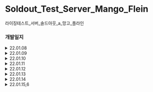 # Soldout_Test_Server_Mango_Flein
라이징테스트_서버_솔드아웃_a_망고_플라인
### 개발일지
<details>
<summary>22.01.08</summary>
<div markdown="1">       
- RDS 데이터베이스 구축 <br />
- EC2 인스턴스 구축 <br />
- TLS 구축
</div>
</details>
<details>
<summary>22.01.09</summary>
<div markdown="1">       
- ERD 설계 1차
</div>
</details>
<details>
<summary>22.01.10</summary>
<div markdown="1">       
- ERD 설계 2차 <br />
- API 명세서 작성 1차 <br />
- 회원가입 API <br />
- 로그인 API <br />
- 회원조회 API
</div>
</details>
<details>
<summary>22.01.11</summary>
<div markdown="1">       
- API 명세서 수정<br />
- ERD 수정 <br />
- 1차 피드백 <br />
- 회원탈퇴 API <br />
- 닉네임 변경 API <br />
- 이메일 변경 API <br />
- 핸드폰번호 변경 API <br />
- 아이디 찾기 API
</div>
</details>
<details>
<summary>22.01.12</summary>
<div markdown="1">       
- 위 API 서버 반영
</div>
</details>
<details>
<summary>22.01.13</summary>
<div markdown="1">       
- 배송지 추가 API <br />
- 배송지 삭제 API <br />
- 배송지 조회 API <br />
- 찜 추가 API <br />
- 찜 삭제 API <br />
- 찜 조회 API <br />
- 서버 반영
</div>
</details>
<details>
<summary>22.01.14</summary>
<div markdown="1">       
- 매거진 전체 조회 API <br />
- 매거진 타입별 조회 API <br />
- 매거진 상세 조회 API <br />
- 서버 반영
</div>
</details>
<details>
<summary>22.01.15,6</summary>
<div markdown="1">       
- 타입별 상품 판매/구매 입찰 주문 조회 API <br />
- 특정 사이즈별  타입별 상품 판매/구매 입찰 주문 조회 API <br />
- 즉시 구매가/판매가 조회 API <br />
- 특정 사이즈별 즉시 구매가/판매가 조회 API <br />
- 즉시 구매 API <br />
- 즉시 판매 API <br />
- 서버 반영
</div>
</details>
